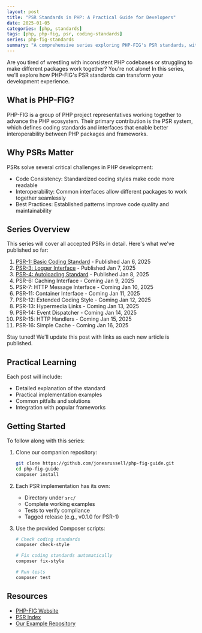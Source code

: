 ```yaml
---
layout: post
title: "PSR Standards in PHP: A Practical Guide for Developers"
date: 2025-01-05
categories: [php, standards]
tags: [php, php-fig, psr, coding-standards]
series: php-fig-standards
summary: "A comprehensive series exploring PHP-FIG's PSR standards, with practical examples and real-world applications to help developers write more maintainable and interoperable PHP code."
---
```


Are you tired of wrestling with inconsistent PHP codebases or struggling to make different packages work together? You're not alone! In this series, we'll explore how PHP-FIG's PSR standards can transform your development experience.

## What is PHP-FIG?

PHP-FIG is a group of PHP project representatives working together to advance the PHP ecosystem. Their primary contribution is the PSR system, which defines coding standards and interfaces that enable better interoperability between PHP packages and frameworks.

## Why PSRs Matter

PSRs solve several critical challenges in PHP development:

- Code Consistency: Standardized coding styles make code more readable
- Interoperability: Common interfaces allow different packages to work together seamlessly
- Best Practices: Established patterns improve code quality and maintainability

## Series Overview

This series will cover all accepted PSRs in detail. Here's what we've published so far:

1. [PSR-1: Basic Coding Standard](/blog/psr-1-basic-coding-standard) - Published Jan 6, 2025
2. [PSR-3: Logger Interface](/blog/psr-3-logger-interface) - Published Jan 7, 2025
3. [PSR-4: Autoloading Standard](/blog/psr-4-autoloading-standard) - Published Jan 8, 2025
4. PSR-6: Caching Interface - Coming Jan 9, 2025
5. PSR-7: HTTP Message Interface - Coming Jan 10, 2025
6. PSR-11: Container Interface - Coming Jan 11, 2025
7. PSR-12: Extended Coding Style - Coming Jan 12, 2025
8. PSR-13: Hypermedia Links - Coming Jan 13, 2025
9. PSR-14: Event Dispatcher - Coming Jan 14, 2025
10. PSR-15: HTTP Handlers - Coming Jan 15, 2025
11. PSR-16: Simple Cache - Coming Jan 16, 2025

Stay tuned! We'll update this post with links as each new article is published.

## Practical Learning

Each post will include:

- Detailed explanation of the standard
- Practical implementation examples
- Common pitfalls and solutions
- Integration with popular frameworks

## Getting Started

To follow along with this series:

1. Clone our companion repository:
   ```bash
   git clone https://github.com/jonesrussell/php-fig-guide.git
   cd php-fig-guide
   composer install
   ```

2. Each PSR implementation has its own:
   - Directory under `src/`
   - Complete working examples
   - Tests to verify compliance
   - Tagged release (e.g., v0.1.0 for PSR-1)

3. Use the provided Composer scripts:
   ```bash
   # Check coding standards
   composer check-style

   # Fix coding standards automatically
   composer fix-style

   # Run tests
   composer test
   ```

## Resources

- [PHP-FIG Website](https://www.php-fig.org/)
- [PSR Index](https://www.php-fig.org/psr/)
- [Our Example Repository](https://github.com/jonesrussell/php-fig-guide) 